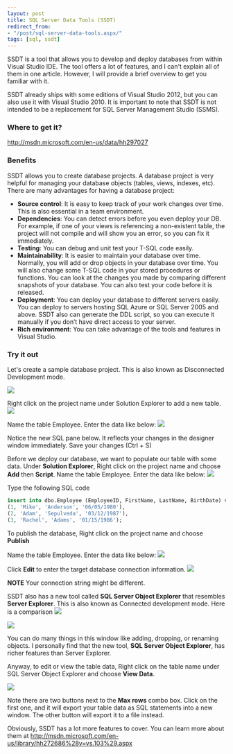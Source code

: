 ```yaml
---
layout: post
title: SQL Server Data Tools (SSDT)
redirect_from:
- "/post/sql-server-data-tools.aspx/"
tags: [sql, ssdt]
---
```


 SSDT is a tool that allows you to develop and deploy databases from within Visual Studio IDE. The tool offers a lot of features, and I can't explain all of them in one article. However, I will provide a brief overview to get you familiar with it.

SSDT already ships with some editions of Visual Studio 2012, but you can also use it with Visual Studio 2010. It is important to note that SSDT is not intended to be a replacement for SQL Server Management Studio (SSMS).

### Where to get it?
<http://msdn.microsoft.com/en-us/data/hh297027>

### Benefits

SSDT allows you to create database projects. A database project is very helpful for managing your database objects (tables, views, indexes, etc). There are many advantages for having a database project:

*    **Source control**: It is easy to keep track of your work changes over time. This is also essential in a team environment.
*    **Dependencies**: You can detect errors before you even deploy your DB. For example, if one of your views is referencing a non-existent table, the project will not compile and will show you an error, so you can fix it immediately.
*    **Testing**: You can debug and unit test your T-SQL code easily.
*    **Maintainability**: It is easier to maintain your database over time. Normally, you will add or drop objects in your database over time. You will also change some T-SQL code in your stored procedures or functions. You can look at the changes you made by comparing different snapshots of your database. You can also test your code before it is released.
*    **Deployment**: You can deploy your database to different servers easily. You can deploy to servers hosting SQL Azure or SQL Server 2005 and above. SSDT also can generate the DDL script, so you can execute it manually if you don’t have direct access to your server.
*    **Rich environment**: You can take advantage of the tools and features in Visual Studio.

### Try it out
Let's create a sample database project. This is also known as Disconnected Development mode. 

![](/images/posts/archived/sql-server-data-tools-1.png)

Right click on the project name under Solution Explorer to add a new table. 
![](/images/posts/archived/sql-server-data-tools-2.png)

Name the table Employee. Enter the data like below: 
![](/images/posts/archived/sql-server-data-tools-3.png)

 Notice the new SQL pane below. It reflects your changes in the designer window immediately. Save your changes (Ctrl + S)

Before we deploy our database, we want to populate our table with some data. Under **Solution Explorer**, Right click on the project name and choose **Add** then **Script**. 
Name the table Employee. Enter the data like below: 
![](/images/posts/archived/sql-server-data-tools-4.png)


Type the following SQL code 

```sql
insert into dbo.Employee (EmployeeID, FirstName, LastName, BirthDate) values
(1, 'Mike', 'Anderson', '06/05/1980'),
(2, 'Adam', 'Sepulveda', '03/12/1987'),
(3, 'Rachel', 'Adams', '01/15/1986');
```
To publish the database, Right click on the project name and choose **Publish**

Name the table Employee. Enter the data like below: 
![](/images/posts/archived/sql-server-data-tools-5.png)

Click **Edit** to enter the target database connection information.
![](/images/posts/archived/sql-server-data-tools-6.png)

**NOTE** Your connection string might be different.

SSDT also has a new tool called **SQL Server Object Explorer** that resembles **Server Explorer**. This is also known as Connected development mode. Here is a comparison
![](/images/posts/archived/sql-server-data-tools-7.png)

![](/images/posts/archived/sql-server-data-tools-8.png)


 You can do many things in this window like adding, dropping, or renaming objects. I personally find that the new tool, **SQL Server Object Explorer**, has richer features than Server Explorer.

Anyway, to edit or view the table data, Right click on the table name under SQL Server Object Explorer and choose **View Data**. 

![](/images/posts/archived/sql-server-data-tools-9.png)

Note there are two buttons next to the **Max rows** combo box. Click on the first one, and it will export your table data as SQL statements into a new window. The other button will export it to a file instead.

Obviously, SSDT has a lot more features to cover. You can learn more about them at 
<http://msdn.microsoft.com/en-us/library/hh272686%28v=vs.103%29.aspx>





